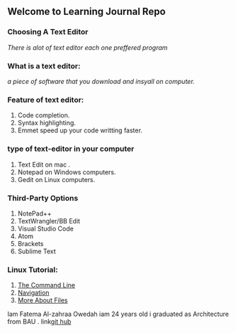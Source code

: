 ## Welcome to Learning Journal Repo
### Choosing A Text Editor
*There is alot of text editor each one preffered program* 
### What is a text editor:
*a piece of software that you download and insyall on computer.*
### Feature of text editor:
1. Code completion.
2. Syntax highlighting.
3. Emmet speed up your code writting faster.

### type of text-editor in your computer
1. Text Edit on mac .
2. Notepad on Windows computers.
3. Gedit on Linux computers.

### Third-Party Options
1. NotePad++
2. TextWrangler/BB Edit
3. Visual Studio Code
4. Atom
5. Brackets
6. Sublime Text

### Linux Tutorial:
1. [The Command Line](https://ryanstutorials.net/linuxtutorial/commandline.php)
2. [Navigation](https://ryanstutorials.net/linuxtutorial/navigation.php)
3. [More About Files](https://ryanstutorials.net/linuxtutorial/aboutfiles.php)





Iam Fatema Al-zahraa Owedah iam 24 years old  i graduated as Architecture from BAU .
link[git hub](https://github.com/fatemaowedah)

